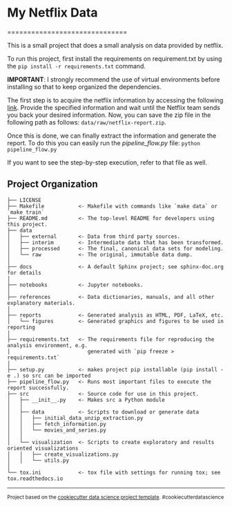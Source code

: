# My Netflix Data
==============================

This is a small project that does a small analysis on data provided by netflix. 

To run this project, first install the requirements on requirement.txt by using the `pip install -r requirements.txt` command.

**IMPORTANT**: I strongly recommend the use of virtual environments before installing so that to keep organized the dependencies.

The first step is to acquire the netflix information by accessing the following [link](https://www.netflix.com/account/getmyinfo). Provide the specified information and wait until the Netflix team sends you back your desired information. 
Now, you can save the zip file in the following path as follows: `data/raw/netflix-report.zip`.

Once this is done, we can finally extract the information and generate the report. To do this you can easily run
the _pipeline_flow.py_ file: `python pipeline_flow.py`

If you want to see the step-by-step execution, refer to that file as well.

Project Organization
------------

    ├── LICENSE
    ├── Makefile           <- Makefile with commands like `make data` or `make train`
    ├── README.md          <- The top-level README for developers using this project.
    ├── data
    │   ├── external       <- Data from third party sources.
    │   ├── interim        <- Intermediate data that has been transformed.
    │   ├── processed      <- The final, canonical data sets for modeling.
    │   └── raw            <- The original, immutable data dump.
    │
    ├── docs               <- A default Sphinx project; see sphinx-doc.org for details
    │
    ├── notebooks          <- Jupyter notebooks. 
    │
    ├── references         <- Data dictionaries, manuals, and all other explanatory materials.
    │
    ├── reports            <- Generated analysis as HTML, PDF, LaTeX, etc.
    │   └── figures        <- Generated graphics and figures to be used in reporting
    │
    ├── requirements.txt   <- The requirements file for reproducing the analysis environment, e.g.
    │                         generated with `pip freeze > requirements.txt`
    │
    ├── setup.py           <- makes project pip installable (pip install -e .) so src can be imported
    ├── pipeline_flow.py   <- Runs most important files to execute the report successfully. 
    ├── src                <- Source code for use in this project.
    │   ├── __init__.py    <- Makes src a Python module
    │   │
    │   ├── data           <- Scripts to download or generate data
    │   │   ├── initial_data_unzip_extraction.py
    │   │   ├── fetch_information.py
    │   │   └── movies_and_series.py
    │   │ 
    │   └── visualization  <- Scripts to create exploratory and results oriented visualizations
    │   │   ├── create_visualizations.py
    │   │   └── utils.py    
    │
    └── tox.ini            <- tox file with settings for running tox; see tox.readthedocs.io


--------

<p><small>Project based on the <a target="_blank" href="https://drivendata.github.io/cookiecutter-data-science/">cookiecutter data science project template</a>. #cookiecutterdatascience</small></p>
